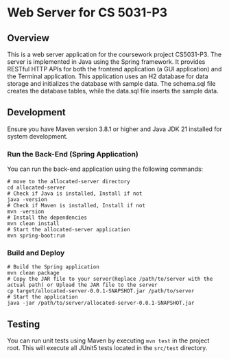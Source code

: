 # Web Server for CS 5031-P3

## Overview

This is a web server application for the coursework project CS5031-P3. The server is implemented in Java using the Spring framework. It provides RESTful HTTP APIs for both the frontend application (a GUI application) and the Terminal application. This application uses an H2 database for data storage and initializes the database with sample data. The schema.sql file creates the database tables, while the data.sql file inserts the sample data.

## Development

Ensure you have Maven version 3.8.1 or higher and Java JDK 21 installed for system development.
### Run the Back-End (Spring Application)

You can run the back-end application using the following commands:
```shell
# move to the allocated-server directory
cd allocated-server
# Check if Java is installed, Install if not
java -version
# Check if Maven is installed, Install if not
mvn -version
# Install the dependencies
mvn clean install
# Start the allocated-server application
mvn spring-boot:run
```

### Build and Deploy
```shell
# Build the Spring application
mvn clean package
# Copy the JAR file to your server(Replace /path/to/server with the actual path) or Upload the JAR file to the server 
cp target/allocated-server-0.0.1-SNAPSHOT.jar /path/to/server
# Start the application
java -jar /path/to/server/allocated-server-0.0.1-SNAPSHOT.jar
```

## Testing
You can run unit tests using Maven by executing `mvn test` in the project root. This will execute all JUnit5 tests located in the `src/test` directory.
